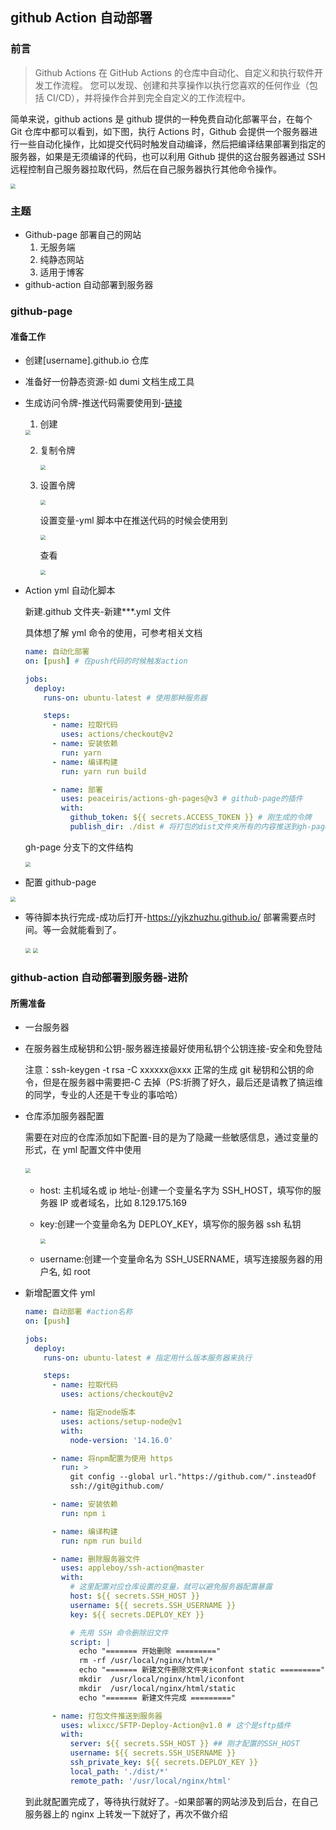 <!--
 * @Author: 豆芽(douya.ye@tuya.com)
 * @Date: 2022-03-08 17:36:49
 * @LastEditTime: 2022-03-08 20:31:34
 * @LastEditors: 豆芽(douya.ye@tuya.com)
 * @Description:
 * @FilePath: /yjkzhuzhu.github.io/docs/dev-tool/github自动部署.md
-->

## github Action 自动部署

### 前言

> Github Actions 在 GitHub Actions 的仓库中自动化、自定义和执行软件开发工作流程。 您可以发现、创建和共享操作以执行您喜欢的任何作业（包括 CI/CD），并将操作合并到完全自定义的工作流程中。

简单来说，github actions 是 github 提供的一种免费自动化部署平台，在每个 Git 仓库中都可以看到，如下图，执行 Actions 时，Github 会提供一个服务器进行一些自动化操作，比如提交代码时触发自动编译，然后把编译结果部署到指定的服务器，如果是无须编译的代码，也可以利用 Github 提供的这台服务器通过 SSH 远程控制自己服务器拉取代码，然后在自己服务器执行其他命令操作。

<img src="../../public/github自动部署/1.png" style="zoom:50%;" />

### 主题

- Github-page 部署自己的网站
  1. 无服务端
  2. 纯静态网站
  3. 适用于博客
- github-action 自动部署到服务器

### github-page

#### 准备工作

- 创建[username].github.io 仓库

- 准备好一份静态资源-如 dumi 文档生成工具

- 生成访问令牌-推送代码需要使用到-[链接](https://github.com/settings/tokens)

  1. 创建

  <img src="../../public/github自动部署/2.png" style="zoom:50%;" />

  2. 复制令牌

     <img src="../../public/github自动部署/3.png" style="zoom:50%;" />

  3. 设置令牌

     <img src="../../public/github自动部署/4.png" style="zoom:50%;" />

     设置变量-yml 脚本中在推送代码的时候会使用到

     <img src="../../public/github自动部署/5.png" style="zoom:50%;" />

     查看

     <img src="../../public/github自动部署/6.png" style="zoom:50%;" />

* Action yml 自动化脚本

  新建.github 文件夹-新建\*\*\*.yml 文件

  具体想了解 yml 命令的使用，可参考相关文档

  ```yml
  name: 自动化部署
  on: [push] # 在push代码的时候触发action

  jobs:
    deploy:
      runs-on: ubuntu-latest # 使用那种服务器

      steps:
        - name: 拉取代码
          uses: actions/checkout@v2
        - name: 安装依赖
          run: yarn
        - name: 编译构建
          run: yarn run build

        - name: 部署
          uses: peaceiris/actions-gh-pages@v3 # github-page的插件
          with:
            github_token: ${{ secrets.ACCESS_TOKEN }} # 刚生成的令牌
            publish_dir: ./dist # 将打包的dist文件夹所有的内容推送到gh-pages分支下
  ```

  gh-page 分支下的文件结构

  <img src="../../public/github自动部署/7.png" style="zoom:50%;" />

* 配置 github-page

<img src="../../public/github自动部署/8.png" style="zoom:50%;" />

- 等待脚本执行完成-成功后打开-https://yjkzhuzhu.github.io/ 部署需要点时间。等一会就能看到了。

  <img src="../../public/github自动部署/9.png" style="zoom:50%;" />

  <img src="../../public/github自动部署/10.png" style="zoom:50%;" />

### github-action 自动部署到服务器-进阶

#### 所需准备

- 一台服务器

- 在服务器生成秘钥和公钥-服务器连接最好使用私钥个公钥连接-安全和免登陆

  注意：ssh-keygen -t rsa -C xxxxxx@xxx 正常的生成 git 秘钥和公钥的命令，但是在服务器中需要把-C 去掉（PS:折腾了好久，最后还是请教了搞运维的同学，专业的人还是干专业的事哈哈）

- 仓库添加服务器配置

  ​ 需要在对应的仓库添加如下配置-目的是为了隐藏一些敏感信息，通过变量的形式，在 yml 配置文件中使用

  ​ <img src="../../public/github自动部署/12.png" style="zoom:50%;" />

  - host: 主机域名或 ip 地址-创建一个变量名字为 SSH_HOST，填写你的服务器 IP 或者域名，比如 8.129.175.169

  - key:创建一个变量命名为 DEPLOY_KEY，填写你的服务器 ssh 私钥

    <img src="../../public/github自动部署/11.png" style="zoom:50%;" />

  - username:创建一个变量命名为 SSH_USERNAME，填写连接服务器的用户名, 如 root

- 新增配置文件 yml

  ```yaml
  name: 自动部署 #action名称
  on: [push]

  jobs:
    deploy:
      runs-on: ubuntu-latest # 指定用什么版本服务器来执行

      steps:
        - name: 拉取代码
          uses: actions/checkout@v2

        - name: 指定node版本
          uses: actions/setup-node@v1
          with:
            node-version: '14.16.0'

        - name: 将npm配置为使用 https
          run: >
            git config --global url."https://github.com/".insteadOf
            ssh://git@github.com/

        - name: 安装依赖
          run: npm i

        - name: 编译构建
          run: npm run build

        - name: 删除服务器文件
          uses: appleboy/ssh-action@master
          with:
            # 这里配置对应仓库设置的变量，就可以避免服务器配置暴露
            host: ${{ secrets.SSH_HOST }}
            username: ${{ secrets.SSH_USERNAME }}
            key: ${{ secrets.DEPLOY_KEY }}

            # 先用 SSH 命令删除旧文件
            script: |
              echo "======= 开始删除 ========="
              rm -rf /usr/local/nginx/html/*
              echo "======= 新建文件删除文件夹iconfont static ========="
              mkdir  /usr/local/nginx/html/iconfont
              mkdir  /usr/local/nginx/html/static
              echo "======= 新建文件完成 ========="

        - name: 打包文件推送到服务器
          uses: wlixcc/SFTP-Deploy-Action@v1.0 # 这个是sftp插件
          with:
            server: ${{ secrets.SSH_HOST }} ## 刚才配置的SSH_HOST
            username: ${{ secrets.SSH_USERNAME }}
            ssh_private_key: ${{ secrets.DEPLOY_KEY }}
            local_path: './dist/*'
            remote_path: '/usr/local/nginx/html'
  ```

  到此就配置完成了，等待执行就好了。-如果部署的网站涉及到后台，在自己服务器上的 nginx 上转发一下就好了，再次不做介绍

